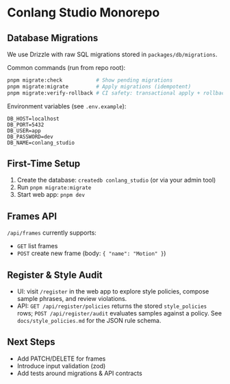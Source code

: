 # Conlang Studio Monorepo

## Database Migrations

We use Drizzle with raw SQL migrations stored in `packages/db/migrations`.

Common commands (run from repo root):

```bash
pnpm migrate:check           # Show pending migrations
pnpm migrate:migrate         # Apply migrations (idempotent)
pnpm migrate:verify-rollback # CI safety: transactional apply + rollback
```

Environment variables (see `.env.example`):

```
DB_HOST=localhost
DB_PORT=5432
DB_USER=app
DB_PASSWORD=dev
DB_NAME=conlang_studio
```

## First-Time Setup
1. Create the database: `createdb conlang_studio` (or via your admin tool)
2. Run `pnpm migrate:migrate`
3. Start web app: `pnpm dev`

## Frames API
`/api/frames` currently supports:
- `GET` list frames
- `POST` create new frame (body: `{ "name": "Motion" }`)

## Register & Style Audit
- UI: visit `/register` in the web app to explore style policies, compose sample phrases, and review violations.
- API: `GET /api/register/policies` returns the stored `style_policies` rows; `POST /api/register/audit` evaluates samples against a policy. See `docs/style_policies.md` for the JSON rule schema.

## Next Steps
- Add PATCH/DELETE for frames
- Introduce input validation (zod)
- Add tests around migrations & API contracts
